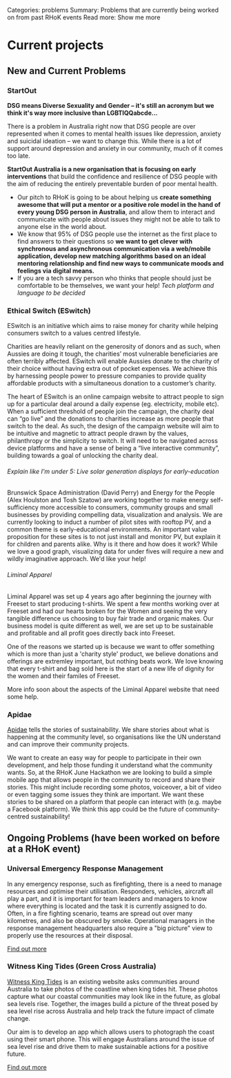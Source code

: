 Categories: problems
Summary: Problems that are currently being worked on from past RHoK events
Read more: Show me more

# Current projects

## New and Current Problems

### StartOut

**DSG means Diverse Sexuality and Gender – it's still an acronym but we think it's way more inclusive than LGBTIQQabcde...**

There is a problem in Australia right now that DSG people are over represented when it comes to mental health issues like depression, anxiety and suicidal ideation –  we want to change this. While there is a lot of support around depression and anxiety in our  community, much of it comes too late.  

**StartOut Australia is a new organisation that is focusing on early interventions** that build the confidence and resilience of DSG people with the aim of reducing the entirely preventable burden of poor mental health. 

* Our pitch to RHoK is going to be about helping us **create something awesome that will put a mentor or a positive role model in the hand of every young DSG person in Australia**, and allow them to interact and communicate with people about issues they might not be able to talk to anyone else in the world about. 
* We know that 95% of DSG people use the internet as the first place to find answers to their questions so **we want to get clever with synchronous and asynchronous communication via a web/mobile application, develop new matching algorithms based on an ideal mentoring relationship and find new ways to communicate moods and feelings via digital means.**
* If you are a tech savvy person who thinks that people should just be comfortable to be themselves, we want your help! *Tech platform and language to be decided*

### Ethical Switch (ESwitch)

ESwitch is an initiative which aims to raise money for charity while helping consumers switch to a values centred lifestyle.

Charities are heavily reliant on the generosity of donors and as such, when Aussies are doing it tough, the charities’ most vulnerable beneficiaries are often terribly affected.  ESwitch will enable Aussies donate to the charity of their choice without having extra out of pocket expenses. We achieve this by harnessing people power to pressure companies to provide quality affordable products with a simultaneous donation to a customer’s charity.

The heart of ESwitch is an online campaign website to attract people to sign up for a particular deal around a daily expense (eg. electricity, mobile etc).  When a sufficient threshold of people join the campaign, the charity deal can “go live” and the donations to charities increase as more people that switch to the deal.
As such, the design of the campaign website will aim to be intuitive and magnetic to attract people drawn by the values, philanthropy or the simplicity to switch.
It will need to be navigated across device platforms and have a sense of being a “live interactive community”, building towards a goal of unlocking the charity deal.

###### Explain like I'm under 5: Live solar generation displays for early-education

Brunswick Space Administration (David Perry) and Energy for the People (Alex Houlston and Tosh Szatow) are working together to make energy self-sufficiency more accessible to consumers, community groups and small businesses by providing compelling data, visualization and analysis. We are currently looking to induct a number of pilot sites with rooftop PV, and a common theme is early-educational environments. An important value proposition for these sites is to not just install and monitor PV, but explain it for children and parents alike. Why is it there and how does it work? While we love a good graph, visualizing data for under fives will require a new and wildly imaginative approach. We'd like your help!

###### Liminal Apparel

Liminal Apparel was set up 4 years ago after beginning the journey with Freeset to start producing t-shirts. We spent a few months working over at Freeset and had our hearts broken for the Women and seeing the very tangible difference us choosing to buy fair trade and organic makes. Our business model is quite different as well, we are set up to be sustainable and profitable and all profit goes directly back into Freeset.

One of the reasons we started up is because we want to offer something which is more than just a 'charity style' product, we believe donations and offerings are extremley important, but nothing beats work. We love knowing that every t-shirt and bag sold here is the start of a new life of dignity for the women and their familes of Freeset.

More info soon about the aspects of the Liminal Apparel website that need some help.

### Apidae

[Apidae](http://www.apidae.com.au/) tells the stories of sustainability. We share stories about what is happening at the community level, so organisations like the UN understand and can improve their community projects.
 
We want to create an easy way for people to participate in their own development, and help those funding it understand what the community wants. So, at the RHoK June Hackathon we are looking to build a simple mobile app that allows people in the community to record and share their stories. This might include recording some photos, voiceover, a bit of video or even tagging some issues they think are important. We want these stories to be shared on a platform that people can interact with (e.g. maybe a Facebook platform). We think this app could be the future of community-centred sustainability!

## Ongoing Problems (have been worked on before at a RHoK event)

### Universal Emergency Response Management

In any emergency response, such as firefighting, there is a need to manage resources and optimise their utilisation. Responders, vehicles, aircraft all play a part, and it is important for team leaders and managers to know where everything is located and the task it is currently assigned to do. Often, in a fire fighting scenario, teams are spread out over many kilometres, and also be obscured by smoke. Operational managers in the response management headquarters also require a "big picture" view to properly use the resources at their disposal.

[Find out more](http://www.rhok.org/node/95421)  

### Witness King Tides (Green Cross Australia)

[Witness King Tides](http://www.witnesskingtides.org) is an existing website asks communities around Australia to take photos of the coastline when king tides hit. These photos capture what our coastal communities may look like in the future, as global sea levels rise. Together, the images build a picture of the threat posed by sea level rise across Australia and help track the future impact of climate change.

Our aim is to develop an app which allows users to photograph the coast using their smart phone. This will engage Australians around the issue of sea level rise and drive them to make sustainable actions for a positive future.

[Find out more](https://docs.google.com/document/d/13oJFYg8JN05k6QvChiACS6b6blTLWbntpP85FfGGOW8/edit?usp=sharing)
